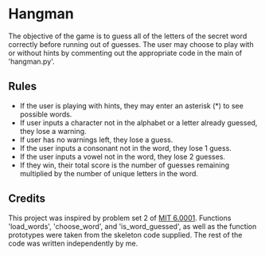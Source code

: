 # Hangman
The objective of the game is to guess all of the letters of the secret word correctly before running out of guesses. The user may choose to play with or without hints by commenting out the appropriate code in the main of 'hangman.py'.
## Rules
- If the user is playing with hints, they may enter an asterisk (*) to see possible words.
- If user inputs a character not in the alphabet or a letter already guessed, they lose a warning.
- If user has no warnings left, they lose a guess.
- If the user inputs a consonant not in the word, they lose 1 guess.
- If the user inputs a vowel not in the word, they lose 2 guesses.
- If they win, their total score is the number of guesses remaining multiplied by the number of unique letters in the word.
## Credits
This project was inspired by problem set 2 of [MIT 6.0001](https://ocw.mit.edu/courses/electrical-engineering-and-computer-science/6-0001-introduction-to-computer-science-and-programming-in-python-fall-2016/). Functions 'load_words', 'choose_word', and 'is_word_guessed', as well as the function prototypes were taken from the skeleton code supplied. The rest of the code was written independently by me.

